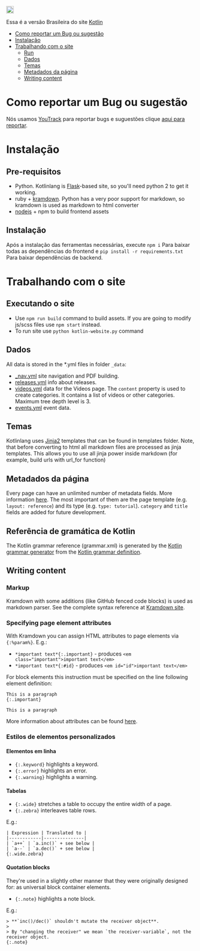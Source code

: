 <a href="http://kotlinslackin.herokuapp.com"><img src="https://kotlinslackin.herokuapp.com/badge.svg" height="20"></a>

Essa é a versão Brasileira do site [Kotlin](http://kotlinlang.org)

- [Como reportar um Bug ou sugestão](#filing-bugs)
- [Instalação](#installation)
- [Trabalhando com o site](#working-with-site)
    - [Run](#run-site)
    - [Dados](#data)
    - [Temas](#templates)
    - [Metadados da página](#page-metadata)
    - [Writing content](#writing-content)


Como reportar um Bug ou sugestão
===========
Nós usamos [YouTrack](http://youtrack.jetbrains.com/issues/KT#) para reportar bugs e suguestões clique [aqui para reportar](http://youtrack.jetbrains.com/newIssue?project=KT&clearDraft=true&c=Subsystems+Web+Site).

Instalação
============

## Pre-requisitos

- Python. Kotlinlang is [Flask](http://flask.pocoo.org/)-based site, so you'll need python 2 to get it working.
- ruby + [kramdown](http://kramdown.gettalong.org/installation.html). Python has a very poor support for markdown, so kramdown is used as markdown to html converter
- [nodejs](https://nodejs.org/en/) + npm to build frontend assets

## Instalação

Após a instalação das ferramentas necessárias, execute `npm i` Para baixar todas as dependências do frontend e `pip install -r requirements.txt` Para baixar dependências de backend.

Trabalhando com o site
=================

## Executando o site

- Use `npm run build` command to build assets. If you are going to modify js/scss files use `npm start` instead.
- To run site use `python kotlin-website.py` command 

## Dados

All data is stored in the \*.yml files in folder `_data`:

- [_nav.yml](_data/_nav.yml) site navigation and PDF building.
- [releases.yml](_data/releases.yml) info about releases.
- [videos.yml](_data/videos.yml) data for the Videos page. The `content` property is used to create categories.
  It contains a list of videos or other categories. Maximum tree depth level is 3.
- [events.yml](_data/events.yml) event data.

## Temas

Kotlinlang uses [Jinja2](http://jinja.pocoo.org/docs/dev/) templates that can be found in templates folder.
Note, that before converting to html all markdown files are processed as jinja templates. This allows you to use all jinja power inside markdown (for example, build urls with url_for function)

## Metadados da página

Every page can have an unlimited number of metadata fields. More information [here](http://jekyllrb.com/docs/frontmatter/).
The most important of them are the page template (e.g. `layout: reference`) and its type (e.g. `type: tutorial`). `category` and `title` fields are added for future development.

## Referência de gramática de Kotlin

The Kotlin grammar reference (grammar.xml) is generated by the [Kotlin grammar generator](https://github.com/JetBrains/kotlin-grammar-generator) from the [Kotlin grammar definition](https://github.com/JetBrains/kotlin/tree/master/grammar).

## Writing content

### Markup

Kramdown with some additions (like GitHub fenced code blocks) is used as markdown parser.
See the complete syntax reference at [Kramdown site](http://kramdown.gettalong.org/syntax.html).

### Specifying page element attributes

With Kramdown you can assign HTML attributes to page elements via `{:%param%}`. E.g.:

- `*important text*{:.important}` - produces `<em class="important">important text</em>`
- `*important text*{:#id}` - produces `<em id="id">important text</em>`

For block elements this instruction must be specified on the line following element definition:

```
This is a paragraph
{:.important}

This is a paragraph
```

More information about attributes can be found [here](http://kramdown.gettalong.org/syntax.html#inline-attribute-lists).

### Estilos de elementos personalizados

#### Elementos em linha

- `{:.keyword}` highlights a keyword.
- `{:.error}` highlights an error.
- `{:.warning}` highlights a warning.

#### Tabelas

- `{:.wide}` stretches a table to occupy the entire width of a page.
- `{:.zebra}` interleaves table rows.

E.g.:

```
| Expression | Translated to |
|------------|---------------|
| `a++` | `a.inc()` + see below |
| `a--` | `a.dec()` + see below |
{:.wide.zebra}
```

#### Quotation blocks

They're used in a slightly other manner that they were originally designed for: as universal block container elements.

- `{:.note}` highlights a note block.

E.g.:

```
> **`inc()/dec()` shouldn't mutate the receiver object**.
>
> By "changing the receiver" we mean `the receiver-variable`, not the receiver object.
{:.note}
